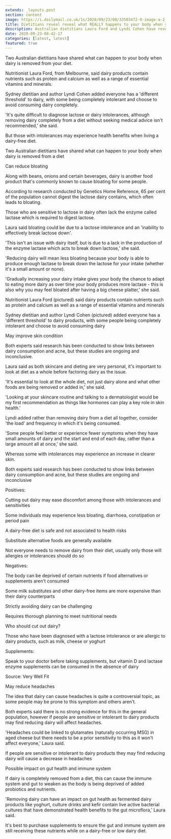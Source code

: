 ```yaml
---
extends: _layouts.post
section: content
image: https://i.dailymail.co.uk/1s/2020/09/23/00/33503472-0-image-a-2_1600819963356.jpg 
title: Dietitians reveal reveal what REALLY happens to your body when you cut out dairy 
description: Australian dietitians Laura Ford and Lyndi Cohen have revealed what happens to the body when dairy is cut from the diet - and why this isnt ideal for everyone. 
date: 2020-09-23-08-42-17 
categories: [latest, latest] 
featured: true 
--- 
```

Two Australian dietitians have shared what can happen to your body when dairy is removed from your diet.

Nutritionist Laura Ford, from Melbourne, said dairy products contain nutrients such as protein and calcium as well as a range of essential vitamins and minerals.

Sydney dietitian and author Lyndi Cohen added everyone has a 'different threshold' to dairy, with some being completely intolerant and choose to avoid consuming dairy completely. 

'It's quite difficult to diagnose lactose or dairy intolerances, although removing dairy completely from a diet without seeking medical advice isn't recommended,' she said.

But those with intolerances may experience health benefits when living a dairy-free diet.

Two Australian dietitians have shared what can happen to your body when dairy is removed from a diet

Can reduce bloating 

Along with beans, onions and certain beverages, dairy is another food product that's commonly known to cause bloating for some people. 

According to research conducted by Genetics Home Reference, 65 per cent of the population cannot digest the lactose dairy contains, which often leads to bloating.

Those who are sensitive to lactose in dairy often lack the enzyme called lactase which is required to digest lactose.

Laura said bloating could be due to a lactose intolerance and an 'inability to effectively break lactose down'.

'This isn't an issue with dairy itself, but is due to a lack in the production of the enzyme lactase which acts to break down lactose,' she said.

'Reducing dairy will mean less bloating because your body is able to produce enough lactase to break down the lactose for your intake (whether it's a small amount or none).

'Gradually increasing your dairy intake gives your body the chance to adapt to eating more dairy as over time your body produces more lactase - this is also why you may feel bloated after having a big cheese platter,' she said.

Nutritionist Laura Ford (pictured) said dairy products contain nutrients such as protein and calcium as well as a range of essential vitamins and minerals

Sydney dietitian and author Lyndi Cohen (pictured) added everyone has a 'different threshold' to dairy products, with some people being completely intolerant and choose to avoid consuming dairy

May improve skin condition 

Both experts said research has been conducted to show links between dairy consumption and acne, but these studies are ongoing and inconclusive.

Laura said as both skincare and dieting are very personal, it's important to look at diet as a whole before factoring dairy as the issue.

'It's essential to look at the whole diet, not just dairy alone and what other foods are being removed or added in,' she said.

'Looking at your skincare routine and talking to a dermatologist would be my first recommendation as things like hormones can play a key role in skin health.'

Lyndi added rather than removing dairy from a diet all together, consider 'the load' and frequency in which it's being consumed.

'Some people feel better or experience fewer symptoms when they have small amounts of dairy and the start and end of each day, rather than a large amount all at once,' she said. 

Whereas some with intolerances may experience an increase in clearer skin.  

Both experts said research has been conducted to show links between dairy consumption and acne, but these studies are ongoing and inconclusive

Positives:  

Cutting out dairy may ease discomfort among those with intolerances and sensitivities

Some individuals may experience less bloating, diarrhoea, constipation or period pain  

A dairy-free diet is safe and not associated to health risks

Substitute alternative foods are generally available 

Not everyone needs to remove dairy from their diet, usually only those will allergies or intolerances should do so 

Negatives:  

The body can be deprived of certain nutrients if food alternatives or supplements aren't consumed  

Some milk substitutes and other dairy-free items are more expensive than their dairy counterparts

Strictly avoiding dairy can be challenging 

Requires thorough planning to meet nutritional needs 

Who should cut out dairy? 

Those who have been diagnosed with a lactose intolerance or are allergic to dairy products, such as milk, cheese or yoghurt 

Supplements: 

Speak to your doctor before taking supplements, but vitamin D and lactase enzyme supplements can be consumed in the absence of dairy 

Source: Very Well Fit 

May reduce headaches 

The idea that dairy can cause headaches is quite a controversial topic, as some people may be prone to this symptom and others aren't.

Both experts said there is no strong evidence for this in the general population, however if people are sensitive or intolerant to dairy products may find reducing dairy will affect headaches.

'Headaches could be linked to glutamates (naturally occurring MSG) in aged cheese but there needs to be a prior sensitivity to this as it won't affect everyone,' Laura said.

If people are sensitive or intolerant to dairy products they may find reducing dairy will cause a decrease in headaches

Possible impact on gut health and immune system 

If dairy is completely removed from a diet, this can cause the immune system and gut to weaken as the body is being deprived of added probiotics and nutrients.

'Removing dairy can have an impact on gut health as fermented dairy products like yoghurt, culture drinks and kefir contain live active bacterial cultures that have demonstrated health benefits to the gut microflora,' Laura said.  

It's best to purchase supplements to ensure the gut and immune system are still receiving these nutrients while on a dairy-free or low dairy diet. 

